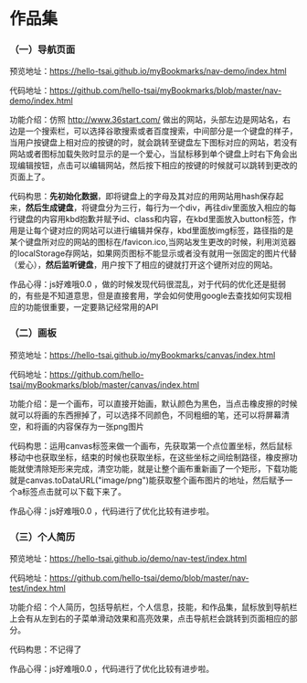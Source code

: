 # 作品集
### （一）导航页面
预览地址：https://hello-tsai.github.io/myBookmarks/nav-demo/index.html 

代码地址：https://github.com/hello-tsai/myBookmarks/blob/master/nav-demo/index.html

功能介绍：仿照 http://www.36start.com/ 做出的网站，头部左边是网站名，右边是一个搜索栏，可以选择谷歌搜索或者百度搜索，中间部分是一个键盘的样子，当用户按键盘上相对应的按键的时，就会跳转至键盘左下图标对应的网站，若没有网站或者图标加载失败时显示的是一个爱心，当鼠标移到单个键盘上时右下角会出现编辑按钮，点击可以编辑网站，然后按下相应的按键的时候就可以跳转到更改的页面上了。

代码构思：**先初始化数据**，即将键盘上的字母及其对应的用网站用hash保存起来，**然后生成键盘**，将键盘分为三行，每行为一个div，再往div里面放入相应的每行键盘的内容用kbd抱歉并赋予id、class和内容，在kbd里面放入button标签，作用是让每个键对应的网站可以进行编辑并保存，kbd里面放img标签，路径指的是某个键盘所对应的网站的图标在/favicon.ico,当网站发生更改的时候，利用浏览器的localStorage存网站，如果网页图标不能显示或者没有就用一张固定的图片代替（爱心），**然后监听键盘**，用户按下了相应的键就打开这个键所对应的网站。

作品心得：js好难哦0.0 ，做的时候发现代码很混乱，对于代码的优化还是挺弱的，有些是不知道意思，但是直接套用，学会如何使用google去查找如何实现相应的功能很重要，一定要熟记经常用的API

### （二）画板
预览地址：https://hello-tsai.github.io/myBookmarks/canvas/index.html

代码地址：https://github.com/hello-tsai/myBookmarks/blob/master/canvas/index.html

功能介绍：是一个画布，可以直接开始画，默认颜色为黑色，当点击橡皮擦的时候就可以将画的东西擦掉了，可以选择不同颜色，不同粗细的笔，还可以将屏幕清空，和将画的内容保存为一张png图片

代码构思：运用canvas标签来做一个画布，先获取第一个点位置坐标，然后鼠标移动中也获取坐标，结束的时候也获取坐标，在这些坐标之间绘制路径，橡皮擦功能就使清除矩形来完成，清空功能，就是让整个画布重新画了一个矩形，下载功能就是canvas.toDataURL("image/png")能获取整个画布图片的地址，然后赋予一个a标签点击就可以下载下来了。

作品心得：js好难哦0.0 ，代码进行了优化比较有进步啦。

### （三）个人简历
预览地址：https://hello-tsai.github.io/demo/nav-test/index.html

代码地址：https://github.com/hello-tsai/demo/blob/master/nav-test/index.html

功能介绍：个人简历，包括导航栏，个人信息，技能，和作品集，鼠标放到导航栏上会有从左到右的子菜单滑动效果和高亮效果，点击导航栏会跳转到页面相应的部分。

代码构思：不记得了

作品心得：js好难哦0.0 ，代码进行了优化比较有进步啦。
